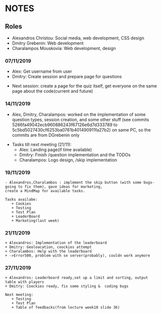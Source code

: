 # NOTES

## Roles
- Alexandros Christou: Social media, web development, CSS design
- Dmitry Grebenin: Web development
- Charalampos Mouskovia: Web development, design


### 07/11/2019
- Alex: Get username from user
- Dmitry: Create session and prepare page for questions

* Next session: create a page for the quiz itself, get everyone on the same page about the code(current and future)

### 14/11/2019
- Alex, Dmitry, Charalampos: worked on the implementation of some question types, session creation, and some other stuff (see commits 5266fa49042ecb960886243f67126e6d7d333789 to 5c5bd5027430cf6253ba0761b401490911fa27b2) on same PC, so the commits are from DGrebenin only

* Tasks till next meeting (21/11):
    + Alex: Landing page(if time available)
    + Dmitry: Finish /question implementation and the TODOs
    + Charalampos: Logo design, /skip implementation
    
### 19/11/2019
    - Alexandros,Charalambos : implement the skip button (with some bugs-going to fix them), gave ideas for marketing,
    create a MindMap for available tasks.
                            
    Tasks availabe:
       + Cookies
       + Testing
       + Test Plan
       + LeaderBoard
       + Marketing(last week)
     
### 21/11/2019
    + Alexandros: Implementation of the leaderboard
    + Dmitry: Geoloacation, coockies attempt
    + Charalambos: Help with the leaderboard
    + ->Error500, problem with se server(probably), couldn work anymore

 ### 27/11/2019
    + Alexandros: Leaderboard ready,set up a limit and sorting, output table with players
    + Dmitry: Coockies ready, fix some styling &  coding bugs
                            
    Next meeting:
       + Testing
       + Test Plan
       + Table of feedbacks(from lecture week10 slide 36)
